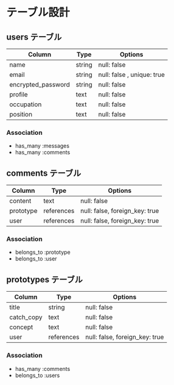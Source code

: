 # テーブル設計

## users テーブル

| Column             | Type   | Options                     |
| ------------------ | ------ | --------------------------- |
| name               | string | null: false                 |
| email              | string | null: false , unique: true  |
| encrypted_password | string | null: false                 |
| profile            | text   | null: false                 |
| occupation         | text   | null: false                 |
| position           | text   | null: false                 |

### Association

- has_many :messages
- has_many :comments
<!-- - has_many :rooms, through: :room_users -->


## comments テーブル

| Column    | Type        | Options                        |
| --------- | ----------- | ------------------------------ |
| content   | text        | null: false                    |
| prototype | references  | null: false, foreign_key: true |
| user      | references  | null: false, foreign_key: true |

### Association

- belongs_to :prototype
- belongs_to :user
  
## prototypes テーブル

| Column     | Type       | Options                        |
| ---------- | ---------- | ------------------------------ |
| title      | string     | null: false                    |
| catch_copy | text       | null: false                    |
| concept    | text       | null: false                    |
| user       | references | null: false, foreign_key: true |

### Association

- has_many :comments
- belongs_to :users

<!-- ## room_users テーブル

| Column | Type       | Options                        |
| ------ | ---------- | ------------------------------ |
| user   | references | null: false, foreign_key: true |
| room   | references | null: false, foreign_key: true | -->
